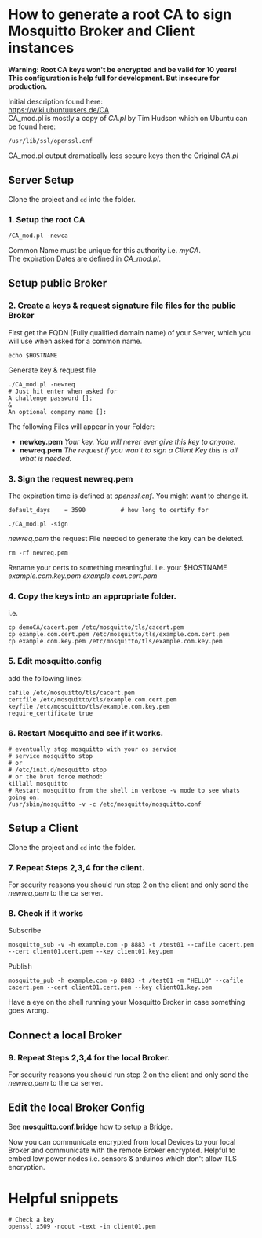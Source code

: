 
# How to generate a root CA to sign Mosquitto Broker and Client instances

__Warning: Root CA keys won't be encrypted and be valid for 10 years!  
This configuration is help full for development.
But insecure for production.__

Initial description found here:  
https://wiki.ubuntuusers.de/CA  
CA_mod.pl is mostly a copy of _CA.pl_ by Tim Hudson which on Ubuntu can be found here:
```Shell
/usr/lib/ssl/openssl.cnf
```
CA_mod.pl output dramatically less secure keys then the Original _CA.pl_

## Server Setup
Clone the project and ```cd``` into the folder.

### 1. Setup the root CA
```Shell
/CA_mod.pl -newca
```
Common Name must be unique for this authority i.e. _myCA_.  
The expiration Dates are defined in _CA_mod.pl_.  

## Setup public Broker

### 2. Create a keys & request signature file files for the public Broker
First get the FQDN (Fully qualified domain name) of your Server, which you will use when asked for a common name.  
```Shell
echo $HOSTNAME
```
Generate key & request file
```Shell
./CA_mod.pl -newreq  
# Just hit enter when asked for  
A challenge password []:  
&  
An optional company name []:  
```
The following Files will appear in your Folder:
- __newkey.pem__ _Your key. You will never ever give this key to anyone._
- __newreq.pem__ _The request if you wan't to sign a Client Key this is all what is needed._

### 3. Sign the request newreq.pem
The expiration time is defined at _openssl.cnf_. You might want to change it.  
```Shell
default_days	= 3590			# how long to certify for
```

```Shell
./CA_mod.pl -sign
```
_newreq.pem_ the request File needed to generate the key can be deleted.
```Shell
rm -rf newreq.pem
```

Rename your certs to something meaningful. i.e. your $HOSTNAME _example.com.key.pem_ _example.com.cert.pem_

### 4. Copy the keys into an appropriate folder.
i.e.
```Shell
cp demoCA/cacert.pem /etc/mosquitto/tls/cacert.pem
cp example.com.cert.pem /etc/mosquitto/tls/example.com.cert.pem
cp example.com.key.pem /etc/mosquitto/tls/example.com.key.pem
```

### 5. Edit mosquitto.config
add the following lines:
```Shell
cafile /etc/mosquitto/tls/cacert.pem
certfile /etc/mosquitto/tls/example.com.cert.pem
keyfile /etc/mosquitto/tls/example.com.key.pem
require_certificate true
```

### 6. Restart Mosquitto and see if it works.
```Shell
# eventually stop mosquitto with your os service
# service mosquitto stop
# or
# /etc/init.d/mosquitto stop
# or the brut force method:
killall mosquitto
# Restart mosquitto from the shell in verbose -v mode to see whats going on.
/usr/sbin/mosquitto -v -c /etc/mosquitto/mosquitto.conf
```
## Setup a Client
Clone the project and ```cd``` into the folder.

### 7. Repeat Steps 2,3,4 for the client.
For security reasons you should run step 2 on the client and only send the _newreq.pem_ to the ca server.

### 8. Check if it works

Subscribe
```Shell
mosquitto_sub -v -h example.com -p 8883 -t /test01 --cafile cacert.pem --cert client01.cert.pem --key client01.key.pem
```
Publish
```Shell
mosquitto_pub -h example.com -p 8883 -t /test01 -m "HELLO" --cafile cacert.pem --cert client01.cert.pem --key client01.key.pem
```
Have a eye on the shell running your Mosquitto Broker in case something goes wrong.

## Connect a local Broker

### 9. Repeat Steps 2,3,4 for the local Broker.
For security reasons you should run step 2 on the client and only send the _newreq.pem_ to the ca server.

## Edit the local Broker Config
See __mosquitto.conf.bridge__ how to setup a Bridge.

Now you can communicate encrypted from local Devices to your local Broker and communicate with the remote Broker encrypted.
Helpful to embed low power nodes i.e. sensors & arduinos which don't allow TLS encryption.

# Helpful snippets

```Shell
# Check a key
openssl x509 -noout -text -in client01.pem
```
